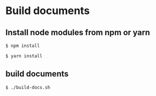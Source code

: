 # Build documents

## Install node modules from npm or yarn
```shell
$ npm install
```
```shell
$ yarn install
```

## build documents
```shell
$ ./build-docs.sh
```
